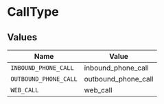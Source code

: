# CallType


## Values

| Name                  | Value                 |
| --------------------- | --------------------- |
| `INBOUND_PHONE_CALL`  | inbound_phone_call    |
| `OUTBOUND_PHONE_CALL` | outbound_phone_call   |
| `WEB_CALL`            | web_call              |